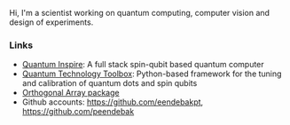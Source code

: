 Hi, I'm a scientist working on quantum computing, computer vision and design of experiments.


### Links

- [Quantum Inspire](https://www.quantum-inspire.com/): A full stack spin-qubit based quantum computer
- [Quantum Technology Toolbox](https://github.com/eendebakpt/qtt): Python-based framework for the tuning and calibration of quantum dots and spin qubits
- [Orthogonal Array package](https://github.com/eendebakpt/oapackage)
- Github accounts: https://github.com/eendebakpt, https://github.com/peendebak
